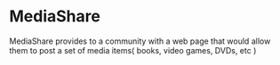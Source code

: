 # MediaShare
MediaShare provides to a community with a web page that would allow them to post a set of media items( books, video games, DVDs, etc )
